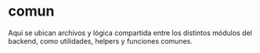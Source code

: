 # comun

Aquí se ubican archivos y lógica compartida entre los distintos módulos del backend, como utilidades, helpers y funciones comunes.